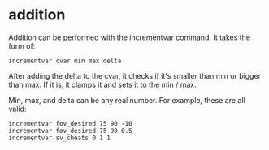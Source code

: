 # addition

Addition can be performed with the incrementvar command. It takes the form of:

```
incrementvar cvar min max delta
```

After adding the delta to the cvar, it checks if it's smaller than min or bigger than max. If it is, it clamps it and sets it to the min / max.

Min, max, and delta can be any real number. For example, these are all valid:

```
incrementvar fov_desired 75 90 -10
incrementvar fov_desired 75 90 0.5
incrementvar sv_cheats 0 1 1
```